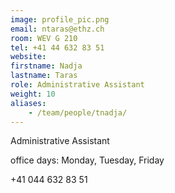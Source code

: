 ```yaml
---
image: profile_pic.png
email: ntaras@ethz.ch
room: WEV G 210
tel: +41 44 632 83 51
website:
firstname: Nadja
lastname: Taras
role: Administrative Assistant
weight: 10
aliases:
    - /team/people/tnadja/
---
```


Administrative Assistant

office days: Monday, Tuesday, Friday

+41 044 632 83 51


